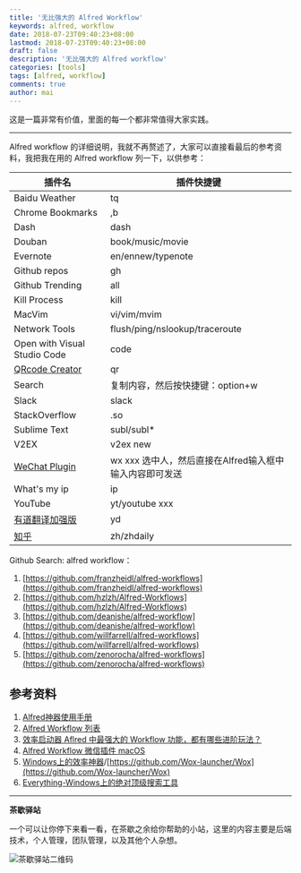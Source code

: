 ```yaml
---
title: '无比强大的 Alfred Workflow'
keywords: alfred, workflow
date: 2018-07-23T09:40:23+08:00
lastmod: 2018-07-23T09:40:23+08:00
draft: false
description: '无比强大的 Alfred workflow'
categories: [tools]
tags: [alfred, workflow]
comments: true
author: mai
---
```


这是一篇非常有价值，里面的每一个都非常值得大家实践。


----

Alfred workflow 的详细说明，我就不再赘述了，大家可以直接看最后的参考资料，我把我在用的 Alfred workflow 列一下，以供参考：

| 插件名 | 插件快捷键 |
|----|----|
| Baidu Weather | tq |
| Chrome Bookmarks | ,b |
| Dash | dash |
| Douban | book/music/movie |
| Evernote | en/ennew/typenote |
| Github repos | gh |
| Github Trending | all |
| Kill Process | kill |
| MacVim | vi/vim/mvim |
| Network Tools | flush/ping/nslookup/traceroute |
| Open with Visual Studio Code | code |
| [QRcode Creator](https://github.com/wensonsmith/QRcodeCreator) | qr |
| Search | 复制内容，然后按快捷键：option+w |
| Slack | slack |
| StackOverflow | .so |
| Sublime Text | subl/subl* |
| V2EX | v2ex new |
| [WeChat Plugin](https://github.com/TKkk-iOSer/wechat-alfred-workflow) | wx xxx 选中人，然后直接在Alfred输入框中输入内容即可发送 |
| What's my ip | ip |
| YouTube | yt/youtube xxx|
| [有道翻译加强版](https://github.com/wensonsmith/YoudaoTranslate) | yd |
| [知乎](https://github.com/KJlmfe/Alfred-workflows/) | zh/zhdaily |

Github Search: alfred workflow：

1. [https://github.com/franzheidl/alfred-workflows](https://github.com/franzheidl/alfred-workflows)
2. [https://github.com/hzlzh/Alfred-Workflows](https://github.com/hzlzh/Alfred-Workflows)
3. [https://github.com/deanishe/alfred-workflow](https://github.com/deanishe/alfred-workflow)
4. [https://github.com/willfarrell/alfred-workflows](https://github.com/willfarrell/alfred-workflows)
5. [https://github.com/zenorocha/alfred-workflows](https://github.com/zenorocha/alfred-workflows)

## 参考资料

1. [Alfred神器使用手册](http://louiszhai.github.io/2018/05/31/alfred/)
2. [Alfred Workflow 列表](http://www.alfredworkflow.com/)
3. [效率启动器 Aflred 中最强大的 Workflow 功能，都有哪些进阶玩法？](https://zhuanlan.zhihu.com/p/38135929)
4. [Alfred Workflow 微信插件 macOS](https://github.com/TKkk-iOSer/WeChatPlugin-MacOS)
4. [Windows上的效率神器](https://zhuanlan.zhihu.com/p/31570047)/[https://github.com/Wox-launcher/Wox](https://github.com/Wox-launcher/Wox)
5. [Everything-Windows上的绝对顶级搜索工具](https://www.voidtools.com/)

----

**茶歇驿站**

一个可以让你停下来看一看，在茶歇之余给你帮助的小站，这里的内容主要是后端技术，个人管理，团队管理，以及其他个人杂想。

![茶歇驿站二维码](http://oqos7hrvp.bkt.clouddn.com/blog/tech_tea.jpg)
